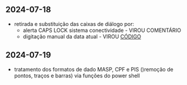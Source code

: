 ## 2024-07-18
- retirada e substituição das caixas de diálogo por:
  - alerta CAPS LOCK sistema conectividade - VIROU COMENTÁRIO
  - digitação manual da data atual - VIROU [CÓDIGO](https://github.com/automatiza-mg/biblioteca-de-robos/commit/c61843dd19d6a0f614b88fa5dc65fde039eecedb)

## 2024-07-19
- tratamento dos formatos de dado MASP, CPF e PIS ()remoção de pontos, traços e barras) via funções do power shell
